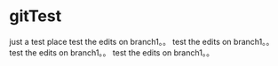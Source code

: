 # gitTest
just a test place
test the edits on branch1。。
test the edits on branch1。。
test the edits on branch1。。
test the edits on branch1。。

